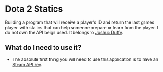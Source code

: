 Dota 2 Statics
=========================== 
Building a program that will receive a player's ID and return the last games played with statics that can help someone prepare or learn from the player. I do not own the API beign used. It belongs to [Joshua Duffy](https://github.com/joshuaduffy/dota2api).

## What do I need to use it?
- The absolute first thing you will need to use this application is to have an [Steam API key](https://steamcommunity.com/dev/apikey).
